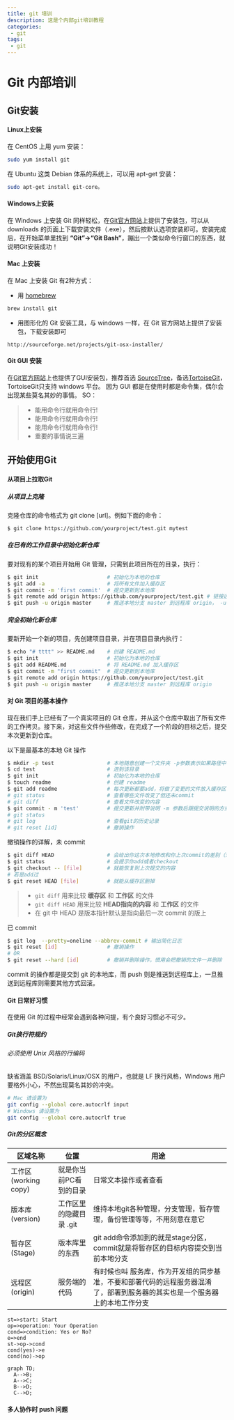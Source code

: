 ```yaml
---
title: git 培训
description: 这是个内部git培训教程 
categories:
 - git
tags:
 - git
---
```


# Git 内部培训


## Git安装
#### Linux上安装
在 CentOS 上用 yum 安装：

```bash
sudo yum install git
```	

在 Ubuntu 这类 Debian 体系的系统上，可以用 apt-get 安装：

```bash
sudo apt-get install git-core。
```
#### Windows上安装
在 Windows 上安装 Git 同样轻松，在[Git官方网站](https://git-scm.com/downloads)上提供了安装包，可以从 downloads 的页面上下载安装文件（.exe），然后按默认选项安装即可。安装完成后，在开始菜单里找到 **“Git”->“Git Bash”**，蹦出一个类似命令行窗口的东西，就说明Git安装成功！

#### Mac 上安装
在 Mac 上安装 Git 有2种方式：
- 用 [homebrew](https://github.com/mxcl/homebrew) 
```bash
brew install git
```
- 用图形化的 Git 安装工具，与 windows 一样，在 Git 官方网站上提供了安装包，下载安装即可
```http
http://sourceforge.net/projects/git-osx-installer/
```
#### Git GUI 安装
在[Git官方网站](https://git-scm.com/downloads)上也提供了GUI安装包，推荐首选 [SourceTree](https://www.sourcetreeapp.com)，备选[TortoiseGit](https://tortoisegit.org)，TortoiseGit只支持 windows 平台。
因为 GUI 都是在使用时都是命令集，偶尔会出现某些莫名其妙的事情。
SO：
>- 能用命令行就用命令行!
>- 能用命令行就用命令行!
>- 能用命令行就用命令行!
>- 重要的事情说三遍

## 开始使用Git
#### 从项目上拉取Git
##### 从项目上克隆
克隆仓库的命令格式为 git clone [url]。例如下面的命令：
```bash
$ git clone https://github.com/yourproject/test.git mytest
```

##### 在已有的工作目录中初始化新仓库
要对现有的某个项目开始用 Git 管理，只需到此项目所在的目录，执行：
```bash
$ git init                      # 初始化为本地的仓库
$ git add -a                    # 将所有文件加入缓存区
$ git commit -m 'first commit'  # 提交更新到本地库
$ git remote add origin https://github.com/yourproject/test.git # 链接远程库并命名为 origin
$ git push -u origin master     # 推送本地分支 master 到远程库 origin， -u 参数表示设置默认 pull/push 源，以后只需执行 git push 即可
```
##### 完全初始化新仓库
要新开始一个新的项目，先创建项目目录，并在项目目录内执行：
```bash
$ echo "# tttt" >> README.md    # 创建 README.md
$ git init                      # 初始化为本地的仓库
$ git add README.md             # 将 README.md 加入缓存区
$ git commit -m "first commit"  # 提交更新到本地库
$ git remote add origin https://github.com/yourproject/test.git
$ git push -u origin master     # 推送本地分支 master 到远程库 origin
```
#### 对 Git 项目的基本操作
现在我们手上已经有了一个真实项目的 Git 仓库，并从这个仓库中取出了所有文件的工作拷贝。接下来，对这些文件作些修改，在完成了一个阶段的目标之后，提交本次更新到仓库。

以下是最基本的本地 Git 操作
```bash
$ mkdir -p test                 # 本地随意创建一个文件夹 -p参数表示如果路径中有多个目录不存在则会一起创建
$ cd test                       # 进到该目录
$ git init                      # 初始化为本地的仓库
$ touch readme                  # 创建 readme
$ git add readme                # 每次更新都要add，将做了变更的文件放入缓存区
# git status                    # 查看哪些文件改变了但还未commit
# git diff                      # 查看文件改变的内容
$ git commit - m 'test'         # 提交更新并附带说明 -m 参数后跟提交说明的方式方便一行命令中提交更新
# git status
# git log                       # 查看git的历史记录
# git reset [id]                # 撤销操作

```
撤销操作的详解，未 commit
```bash
$ git diff HEAD                 # 会给出你这次本地修改和你上次commit的差别（注意是本地修改，不是远程库）
$ git status                    # 会提示你add或者checkout
$ git checkout -- [file]        # 就能恢复到上次提交的内容
# 若是add过
$ git reset HEAD [file]         # 就能从缓存区删掉
```
>- `git diff` 用来比较 **缓存区** 和 **工作区** 的文件
>- `git diff HEAD` 用来比较 **HEAD指向的内容** 和 **工作区** 的文件
>- 在 git 中 HEAD 是版本指针默认是指向最后一次 commit 的版上

已 commit
```bash
$ git log  --pretty=oneline --abbrev-commit # 输出简化日志
$ git reset [id]                # 撤销操作
# OR
$ git reset --hard [id]         # 撤销并删除操作，慎用会把撤销的文件一并删除
```

commit 的操作都是提交到 git 的本地库，而 push 则是推送到远程库上，一旦推送到远程库则需要其他方式回滚。

#### Git 日常好习惯
在使用 Git 的过程中经常会遇到各种问提，有个良好习惯必不可少。
##### Git换行符规约
###### 必须使用 Unix 风格的行编码
缺省涵盖 BSD/Solaris/Linux/OSX 的用户，也就是 LF 换行风格，Windows 用户要格外小心，不然出现莫名其妙的冲突。
```bash
# Mac 请设置为
git config --global core.autocrlf input
# Windows 请设置为
git config --global core.autocrlf true
```
##### Git的分区概念
| 区域名称             | 位置                    | 用途                                                                                                                        |
| -------------------- | ----------------------- | --------------------------------------------------------------------------------------------------------------------------- |
| 工作区(working copy) | 就是你当前PC看到的目录  | 日常文本操作或者查看                                                                                                        |
| 版本库(version)      | 工作区里的隐藏目录 .git | 维持本地git各种管理，分支管理，暂存管理，备份管理等等，不用刻意在意它                                                       |
| 暂存区(Stage)        | 版本库里的东西          | git add命令添加到的就是stage分区，commit就是将暂存区的目标内容提交到当前本地分支                                            |
| 远程区(origin)       | 服务端的代码            | 有时候也叫 服务库，作为开发组的同步基准，不要和部署代码的远程服务器混淆了，部署到服务器的其实也是一个服务器上的本地工作分支 |


```flow
st=>start: Start
op=>operation: Your Operation
cond=>condition: Yes or No?
e=>end
st->op->cond
cond(yes)->e
cond(no)->op
```

```mermaid
graph TD;
  A-->B;
  A-->C;
  B-->D;
  C-->D;
```


#### 多人协作时 push 问题
